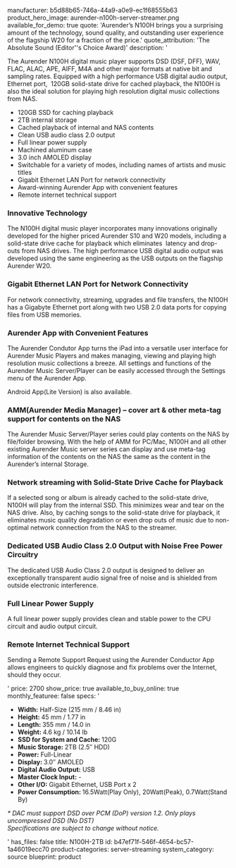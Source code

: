 manufacturer: b5d88b65-746a-44a9-a0e9-ec1f68555b63
product_hero_image: aurender-n100h-server-streamer.png
available_for_demo: true
quote: 'Aurender’s N100H brings you a surprising amount of the technology, sound quality, and outstanding user experience of the flagship W20 for a fraction of the price.'
quote_attribution: 'The Absolute Sound (Editor''s Choice Award)'
description: '<p>The Aurender N100H digital music player supports DSD (DSF, DFF), WAV, FLAC, ALAC, APE, AIFF, M4A and other major formats at native bit and sampling rates. Equipped with a high performance USB digital audio output, Ethernet port,&nbsp; 120GB solid-state drive for cached playback, the N100H is also the ideal solution for playing high resolution digital music collections from NAS.</p><ul><li>120GB SSD for caching playback</li><li>2TB internal storage</li><li>Cached playback of internal and NAS contents</li><li>Clean USB audio class 2.0 output</li><li>Full linear power supply</li><li>Machined aluminum case</li><li>3.0 inch AMOLED display</li><li>Switchable for a variety of modes, including names of artists and music titles</li><li>Gigabit Ethernet LAN Port for network connectivity</li><li>Award-winning Aurender App with convenient features</li><li>Remote internet technical support</li></ul><h3>Innovative Technology</h3><p>The N100H digital music player incorporates many innovations originally developed for the higher priced Aurender S10 and W20 models,&nbsp;including a solid-state drive cache for playback which eliminates &nbsp;latency and drop-outs from NAS drives. The high performance USB digital audio output was developed using the same engineering as the USB outputs&nbsp;on the flagship Aurender W20.</p><h3>Gigabit Ethernet LAN Port for Network Connectivity</h3><p>For network connectivity, streaming, upgrades and file transfers, the N100H has a Gigabyte Ethernet port along with two USB 2.0 data&nbsp;ports for copying files from USB memories.</p><h3>Aurender App with Convenient Features</h3><p>The Aurender Condutor App turns the iPad into a versatile user interface for Aurender Music Players and makes managing, viewing and playing&nbsp;high resolution music collections a breeze. All settings and functions of the Aurender Music Server/Player can be easily accessed through&nbsp;the Settings menu of the Aurender App.</p><p>Android App(Lite Version) is also available.</p><h3>AMM(Aurender Media Manager) – cover art &amp; other meta-tag support for contents on the NAS</h3><p>The Aurender Music Server/Player series could play contents on the NAS by file/folder browsing. With the help of AMM for PC/Mac, N100H and all other existing Aurender Music server series can display and use meta-tag information of the contents on the NAS the same as the content in the Aurender’s internal Storage.</p><h3>Network streaming with Solid-State Drive Cache for Playback</h3><p>If a selected song or album is already cached to the solid-state&nbsp;drive, N100H will play from the internal SSD. This minimizes wear and tear on the NAS drive. Also, by caching songs to the solid-state drive for&nbsp;playback, it eliminates music quality degradation or even drop outs of music due to non-optimal network connection from the NAS to the streamer.</p><h3>Dedicated USB Audio Class 2.0 Output with Noise Free Power Circuitry</h3><p>The dedicated USB Audio Class 2.0 output is designed to deliver an exceptionally transparent audio signal free of noise and is shielded&nbsp;from outside electronic interference.</p><h3>Full Linear Power Supply</h3><p>A full linear power supply provides clean and stable power to the CPU circuit and audio output circuit.</p><h3>Remote Internet Technical Support</h3><p>Sending a Remote Support Request using the Aurender Conductor App allows engineers to quickly diagnose and fix problems over&nbsp;the Internet, should they occur.</p>'
price: 2700
show_price: true
available_to_buy_online: true
monthly_featuree: false
specs: '<ul><li><b>Width:</b> ​Half-Size (215 mm / 8.46 in)</li><li><b>Height:&nbsp;</b>45 mm / 1.77 in</li><li><b>Length:&nbsp;</b>355 mm / 14.0 in​</li><li><b>Weight:&nbsp;</b>4.6 kg / 10.14 lb</li><li><b>SSD for System and Cache​:&nbsp;</b>120G​</li><li><b>Music Storage​:&nbsp;</b>2TB (2.5″ HDD)</li><li><b>Power:</b> ​Full-Linear​</li><li><b>Display​:&nbsp;</b>3.0″ AMOLED​</li><li><b>Digital Audio Output​:</b> USB</li><li><b>​Master Clock Input:</b> -</li><li><b>​​Other I/O:</b> Gigabit Ethernet, USB Port x 2</li><li><b>​Power Consumption​:&nbsp;</b>16.5Watt(Play Only), 20Watt(Peak), 0.7Watt(Stand By)&nbsp;&nbsp;</li></ul><p><i>* DAC must support DSD over PCM (DoP) version 1.2. Only plays uncompressed DSD (No DST)<br>Specifications are subject to change without notice.</i></p>'
has_files: false
title: N100H-2TB
id: b47ef71f-546f-4654-bc57-1a46019ecc70
product-categories: server-streaming
system_category: source
blueprint: product
